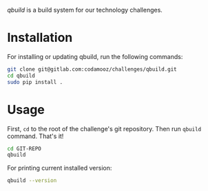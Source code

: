 *qbuild* is a build system for our technology challenges.

# Installation

For installing or updating qbuild, run the following commands:

```bash
git clone git@gitlab.com:codamooz/challenges/qbuild.git
cd qbuild
sudo pip install . 
```

# Usage

First, `cd` to the root of the challenge's git repository. Then run `qbuild` command. That's it!

```bash
cd GIT-REPO
qbuild
```

For printing current installed version:

```bash
qbuild --version
```